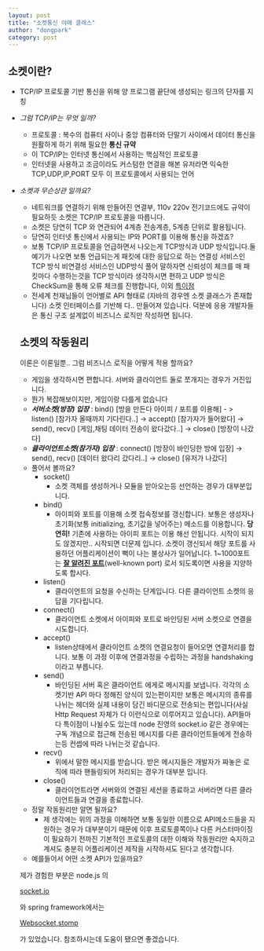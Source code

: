 ```yaml
---
layout: post
title: "소켓통신 야매 클래스"
author: "dongpark"
category: post
---
```


## 소켓이란?

- TCP/IP 프로토콜 기반 통신을 위해 양 프로그램 끝단에 생성되는 링크의 단자를 지칭
- *그럼 TCP/IP는 무엇 일까?*
    - 프로토콜 : 복수의 컴퓨터 사이나 중앙 컴퓨터와 단말기 사이에서 데이터 통신을 원활하게 하기 위해 필요한 **통신 규약**
    - 이 TCP/IP는 인터넷 통신에서 사용하는 핵심적인 프로토콜
    - 인터넷을 사용하고 조금이라도 커스텀한 연결을 해본 유저라면 익숙한 TCP,UDP,IP,PORT 모두 이 프로토콜에서 사용되는 언어
- *소켓과 무슨상관 일까요?*
    - 네트워크를 연결하기 위해 만들어진 연결부, 110v 220v 전기코드에도 규약이 필요하듯 소켓은 TCP/IP 프로토콜을 따릅니다.
    - 소켓은 당연히 TCP 와 연관되어 4계층 전송계층, 5계층 단위로 활용됩니다.
    - 당연히 인터넷 통신에서 사용되는 IP와 PORT를 이용해 통신을 하겠죠?
    - 보통 TCP/IP 프로토콜을 언급하면서 나오는게 TCP방식과 UDP 방식입니다.둘 예기가 나오면 보통 언급되는게 패킷에 대한 응답으로 하는 연결성 서비스인 TCP 방식 비연결성 서비스인 UDP방식 풀어 말하자면 신뢰성이 체크를 매 패킷마다 수행하는것을 TCP 방식이라 생각하시면 편하고 UDP 방식은 CheckSum을 통해 오류 체크를 진행합니다, 이외 [특이점](https://mangkyu.tistory.com/15)
    - 전세계 천재님들이 언어별로 API 형태로 (자바의 경우엔 소켓 클래스가 존재합니다) 소켓 인터페이스를 기반해 다.. 만들어져 있습니다. 덕분에 응용 개발자들은 통신 구조 설계없이 비즈니스 로직만 작성하면 됩니다.
    
    ## 소켓의 작동원리
    
    이론은 이론일뿐.. 그럼 비즈니스 로직을 어떻게 적용 할까요?

    - 게임을 생각하시면 편합니다. 서버와 클라이언트 둘로 쪼개지는 경우가 거진입니다.
    - 뭔가 복잡해보이지만, 게임이랑 다를게 없습니다
    - ***서버소켓(방장) 입장*** : bind() [방을 만든다 아이피 / 포트를 이용해] - > listen() [참가자 올때까지 기다린다..] -> accept() [참가자가 들어왔다] -> send(), recv() [게임,채팅 데이터 전송이 왔다갔다..] -> close() [방장이 나갔다]
    - ***클라이언트소켓(참가자) 입장*** : connect() [방장이 바인딩한 방에 입장] -> send(), recv() [데이터 왔다리 갔다리..] -> close() [유저가 나갔다]
    - 풀어서 볼까요?
        - socket()
            - 소켓 객체를 생성하거나 모듈을 받아오는등 선언하는 경우가 대부분입니다.
        - bind()
            - 아이피와 포트를 이용해 소켓 접속정보를 갱신합니다. 보통은 생성자나 초기화(보통 initializing, 초기값을 넣어주는) 메소드를 이용합니다. **당연히!** 기존에 사용하는 아이피 포트는 이용 해선 안됩니다. 시작이 되지도 않겠지만.. 시작되면 더문제 입니다. 소켓이 갱신되서 해당 포트를 사용하던 어플리케이션이 뻑이 나는 불상사가 일어납니다. 1~1000포트는 **[잘 알려진 포트](https://ko.wikipedia.org/wiki/TCP/UDP%EC%9D%98_%ED%8F%AC%ED%8A%B8_%EB%AA%A9%EB%A1%9D)**(well-known port) 로서 되도록이면 사용을 지양하도록 합시다.
        - listen()
            - 클라이언트의 요청을 수신하는 단계입니다. 다른 클라이언트 소켓의 응답을 기다립니다.
        - connect()
            - 클라이언트 소켓에서 아이피와 포트로 바인딩된 서버 소켓으로 연결을 시도합니다.
        - accept()
            - listen상태에서 클라이언트 소켓의 연결요청이 들어오면 연결처리를 합니다. 보통 이 과정 이후에 연결과정을 수립하는 과정을 handshaking 이라고 부릅니다.
        - send()
            - 바인딩된 서버 혹은 클라이언트 에게로 메시지를 보냅니다. 각각의 소켓기반 API 마다 정해진 양식이 있는편이지만 보통은 메시지의 종류를 나뉘는 헤더와 실제 내용이 담긴 바디문으로 전송되는 편입니다(사실 Http Request 자체가 다 이런식으로 이루어지고 있습니다). API들마다 특이점이 나뉠수도 있는데 node 진영의 socket.io 같은 경우에는 구독 개념으로 접근해 전송된 메시지를 다른 클라이언트들에게 전송하는등 컨셉에 따라 나뉘는것 같습니다.
        - recv()
            - 위에서 말한 메시지를 받습니다. 받은 메시지들은 개발자가 짜놓은 로직에 따라 핸들링되어 처리되는 경우가 대부분 입니다.
        - close()
            - 클라이언트라면 서버와의 연결된 세션을 종료하고 서버라면 다른 클라이언트들과 연결을 종료합니다.
    - 정말 작동원리만 알면 될까요?
        - 제 생각에는 위의 과정을 이해하면 보통 동일한 이름으로 API메소드들을 지원하는 경우가 대부분이기 때문에 이후 프로토콜쪽이나 다른 커스터마이징이 필요하기 전까진 기본적인 프로토콜의 대한 이해와 작동원리만 숙지하고 계셔도 충분히 어플리케이션 제작을 시작하셔도 된다고 생각합니다.
    - 예를들어서 어떤 소켓 API가 있을까요?
    
    제가 경험한 부분은 node.js 의
    
    [socket.io](https://socket.io/docs/)
    
    와 spring framework에서는
    
    [Websocket,stomp](https://www.egovframe.go.kr/wiki/doku.php?id=egovframework:rte3.5:ptl:stomp)
    
    가 있었습니다. 참조하시는데 도움이 됐으면 좋겠습니다.


